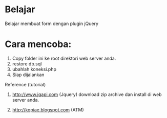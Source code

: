 Belajar
=======

Belajar membuat form dengan plugin jQuery

Cara mencoba:
=======

1. Copy folder ini ke root direktori web server anda.
2. restore db.sql
3. ubahlah koneksi.php
4. Siap dijalankan

Reference (tutorial)

1. http://www.jqapi.com  	(Jquery) 
	download zip archive dan install di web server anda.

2. http://kopiae.blogspot.com (ATM)
